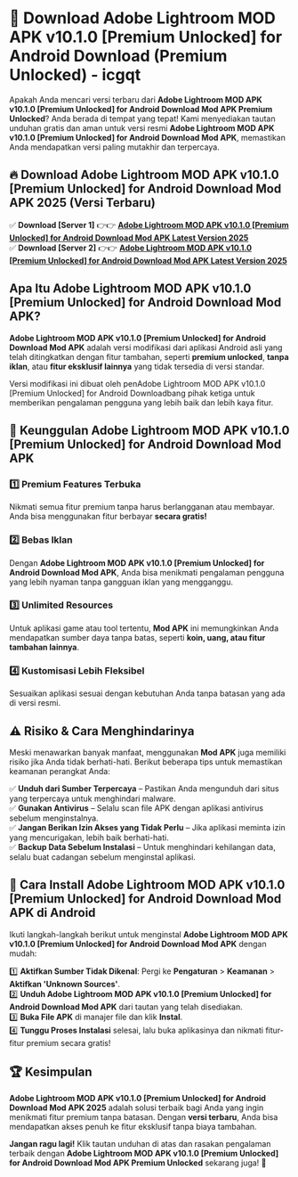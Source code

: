 # 🎯 Download Adobe Lightroom MOD APK v10.1.0 [Premium Unlocked] for Android Download (Premium Unlocked) -  icgqt

Apakah Anda mencari versi terbaru dari **Adobe Lightroom MOD APK v10.1.0 [Premium Unlocked] for Android Download Mod APK Premium Unlocked**? Anda berada di tempat yang tepat! Kami menyediakan tautan unduhan gratis dan aman untuk versi resmi **Adobe Lightroom MOD APK v10.1.0 [Premium Unlocked] for Android Download Mod APK**, memastikan Anda mendapatkan versi paling mutakhir dan terpercaya.

## 🔥 Download Adobe Lightroom MOD APK v10.1.0 [Premium Unlocked] for Android Download Mod APK 2025 (Versi Terbaru)

✅ **Download [Server 1]** 👉👉 [**Adobe Lightroom MOD APK v10.1.0 [Premium Unlocked] for Android Download Mod APK Latest Version 2025**](https://momento.my/?title=Adobe_Lightroom_MOD_APK_v10.1.0_[Premium_Unlocked]_for_Android_Download)  
✅ **Download [Server 2]** 👉👉 [**Adobe Lightroom MOD APK v10.1.0 [Premium Unlocked] for Android Download Mod APK Latest Version 2025**](https://momento.my/?title=Adobe_Lightroom_MOD_APK_v10.1.0_[Premium_Unlocked]_for_Android_Download)  

## Apa Itu Adobe Lightroom MOD APK v10.1.0 [Premium Unlocked] for Android Download Mod APK?

**Adobe Lightroom MOD APK v10.1.0 [Premium Unlocked] for Android Download Mod APK** adalah versi modifikasi dari aplikasi Android asli yang telah ditingkatkan dengan fitur tambahan, seperti **premium unlocked**, **tanpa iklan**, atau **fitur eksklusif lainnya** yang tidak tersedia di versi standar.

Versi modifikasi ini dibuat oleh penAdobe Lightroom MOD APK v10.1.0 [Premium Unlocked] for Android Downloadbang pihak ketiga untuk memberikan pengalaman pengguna yang lebih baik dan lebih kaya fitur.

## 🎯 Keunggulan Adobe Lightroom MOD APK v10.1.0 [Premium Unlocked] for Android Download Mod APK

### 1️⃣ Premium Features Terbuka
Nikmati semua fitur premium tanpa harus berlangganan atau membayar. Anda bisa menggunakan fitur berbayar **secara gratis!**

### 2️⃣ Bebas Iklan
Dengan **Adobe Lightroom MOD APK v10.1.0 [Premium Unlocked] for Android Download Mod APK**, Anda bisa menikmati pengalaman pengguna yang lebih nyaman tanpa gangguan iklan yang mengganggu.

### 3️⃣ Unlimited Resources
Untuk aplikasi game atau tool tertentu, **Mod APK** ini memungkinkan Anda mendapatkan sumber daya tanpa batas, seperti **koin, uang, atau fitur tambahan lainnya**.

### 4️⃣ Kustomisasi Lebih Fleksibel
Sesuaikan aplikasi sesuai dengan kebutuhan Anda tanpa batasan yang ada di versi resmi.

## ⚠️ Risiko & Cara Menghindarinya

Meski menawarkan banyak manfaat, menggunakan **Mod APK** juga memiliki risiko jika Anda tidak berhati-hati. Berikut beberapa tips untuk memastikan keamanan perangkat Anda:

✅ **Unduh dari Sumber Terpercaya** – Pastikan Anda mengunduh dari situs yang terpercaya untuk menghindari malware.  
✅ **Gunakan Antivirus** – Selalu scan file APK dengan aplikasi antivirus sebelum menginstalnya.  
✅ **Jangan Berikan Izin Akses yang Tidak Perlu** – Jika aplikasi meminta izin yang mencurigakan, lebih baik berhati-hati.  
✅ **Backup Data Sebelum Instalasi** – Untuk menghindari kehilangan data, selalu buat cadangan sebelum menginstal aplikasi.

## 📌 Cara Install Adobe Lightroom MOD APK v10.1.0 [Premium Unlocked] for Android Download Mod APK di Android

Ikuti langkah-langkah berikut untuk menginstal **Adobe Lightroom MOD APK v10.1.0 [Premium Unlocked] for Android Download Mod APK** dengan mudah:

1️⃣ **Aktifkan Sumber Tidak Dikenal**: Pergi ke **Pengaturan** > **Keamanan** > **Aktifkan 'Unknown Sources'**.  
2️⃣ **Unduh Adobe Lightroom MOD APK v10.1.0 [Premium Unlocked] for Android Download Mod APK** dari tautan yang telah disediakan.  
3️⃣ **Buka File APK** di manajer file dan klik **Instal**.  
4️⃣ **Tunggu Proses Instalasi** selesai, lalu buka aplikasinya dan nikmati fitur-fitur premium secara gratis!

## 🏆 Kesimpulan

**Adobe Lightroom MOD APK v10.1.0 [Premium Unlocked] for Android Download Mod APK 2025** adalah solusi terbaik bagi Anda yang ingin menikmati fitur premium tanpa batasan. Dengan **versi terbaru**, Anda bisa mendapatkan akses penuh ke fitur eksklusif tanpa biaya tambahan.

**Jangan ragu lagi!** Klik tautan unduhan di atas dan rasakan pengalaman terbaik dengan **Adobe Lightroom MOD APK v10.1.0 [Premium Unlocked] for Android Download Mod APK Premium Unlocked** sekarang juga! 🚀
